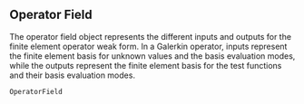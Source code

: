 ## Operator Field

The operator field object represents the different inputs and outputs for the finite element operator weak form.
In a Galerkin operator, inputs represent the finite element basis for unknown values and the basis evaluation modes, while the outputs represent the finite element basis for the test functions and their basis evaluation modes.

```@docs
OperatorField
```